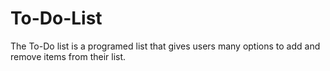 # To-Do-List
The To-Do list is a programed list that gives users many options to add and remove items from their list. 
